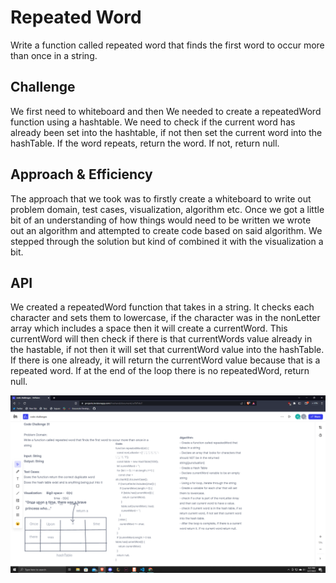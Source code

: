 # Repeated Word

Write a function called repeated word that finds the first word to occur more than once in a string.

## Challenge

We first need to whiteboard and then We needed to create a repeatedWord function using a hashtable. We need to check if the current word has already been set into the hashtable, if not then set the current word into the hashTable. If the word repeats, return the word. If not, return null.

## Approach & Efficiency

The approach that we took was to firstly create a whiteboard to write out problem domain, test cases, visualization, algorithm etc. Once we got a little bit of an understanding of how things would need to be written we wrote out an algorithm and attempted to create code based on said algorithm. We stepped through the solution but kind of combined it with the visualization a bit.

## API

We created a repeatedWord function that takes in a string. It checks each character and sets them to lowercase, if the character was in the nonLetter array which includes a space then it will create a currentWord. This currentWord will then check if there is that currentWords value already in the hastable, if not then it will set that currentWord value into the hashTable. If there is one already, it will return the currentWord value because that is a repeated word. If at the end of the loop there is no repeatedWord, return null.

![](../assets/cc31.png)
